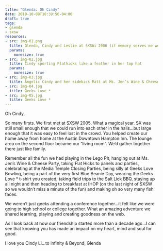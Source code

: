 ```yaml
---
title: "Glenda: Oh Cindy"
date: 2018-10-08T10:39:56-04:00
draft: true
tags:
- glenda
- sxsw
resources:
- src: img-01.png
  title: Glenda, Cindy and Leslie at SXSWi 2006 (if memory serves me well)
  params:
    noresize: true
- src: img-02.jpg
  title: Cindy sporting Flathicks like a feather in her top hat
  params:
    noresize: true
- src: img-03.jpg
  title: Angelic Cindy and her sidekick Matt at Ms. Jen’s Wine & Cheese Party
- src: img-04.jpg
  title: Geeks Love *
- src: img-05.jpg
  title: Geeks Love *
---
```


Oh Cindy,

So many firsts. We first met at SXSW 2005. What a magical year. SX was still small enough that we could run into each other in the halls...but large enough that it was easy to feel lost in the crowd. You helped create our home away from home at the Austin Downtown Hampton Inn. The lounge area on the second floor became our “living room”. We’d gather together there just like family.

Remember all the fun we had playing in the Lego Pit, hanging out at Ms. Jen’s Wine & Cheese Party, taking Flat Hicks to panels and parties, celebrating at the Media Temple Closing Parties, being silly at Geeks Love Bowling, being a part of the very first Blue Beanie Day, wearing the Geeks Love * t-shirt you created, taking field trips to the Salt Lick BBQ, staying up all night and then heading to breakfast at IHOP (on the last night of SXSW so we wouldn’t miss a minute of the fun) and making oh so very many fish faces.

We weren’t just geeks attending a conference together...it felt like we were going to high school or college together. What an amazing adventure we shared learning, playing and creating goodness on the web.

As I look back at how our friendship started more than a decade ago...I can see that knowing you has made an impact on my heart, mind and soul for good.

I love you Cindy Li…to Infinity & Beyond,
Glenda
